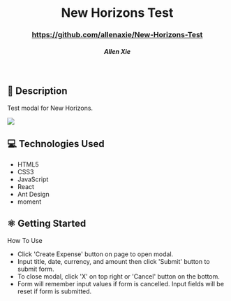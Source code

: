 # <h1 align="center"> New Horizons Test</h1>
 #### <h3 align="center">https://github.com/allenaxie/New-Horizons-Test</h3>
 <h5 align="center">Allen Xie</h5>

<br>

## 📝 Description

Test modal for New Horizons.

![](/Users/allenxie/code/new-horizon-test/public/New-Horizons-Test.gif)


## 💻 Technologies Used 

- HTML5
- CSS3
- JavaScript
- React
- Ant Design
- moment

## ⚛️ Getting Started

<summary>How To Use</summary>

- Click 'Create Expense' button on page to open modal.
- Input title, date, currency, and amount then click 'Submit' button to submit form. 
- To close modal, click 'X' on top right or 'Cancel' button on the bottom.
- Form will remember input values if form is cancelled. Input fields will be reset if form is submitted.